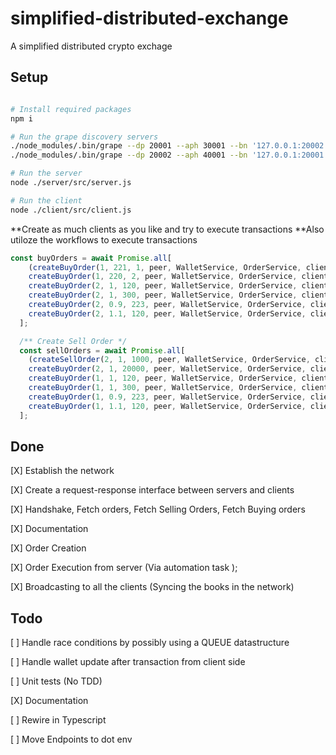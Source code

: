 # simplified-distributed-exchange
A simplified distributed crypto exchage

## Setup
```bash

# Install required packages
npm i

# Run the grape discovery servers
./node_modules/.bin/grape --dp 20001 --aph 30001 --bn '127.0.0.1:20002'
./node_modules/.bin/grape --dp 20002 --aph 40001 --bn '127.0.0.1:20001'

# Run the server
node ./server/src/server.js 

# Run the client
node ./client/src/client.js 
```

**Create as much clients as you like and try to execute transactions
**Also utiloze the workflows to execute transactions

```javascript
const buyOrders = await Promise.all[
    (createBuyOrder(1, 221, 1, peer, WalletService, OrderService, clientName),
    createBuyOrder(1, 220, 2, peer, WalletService, OrderService, clientName),
    createBuyOrder(2, 1, 120, peer, WalletService, OrderService, clientName),
    createBuyOrder(2, 1, 300, peer, WalletService, OrderService, clientName),
    createBuyOrder(2, 0.9, 223, peer, WalletService, OrderService, clientName),
    createBuyOrder(2, 1.1, 120, peer, WalletService, OrderService, clientName))
  ];

  /** Create Sell Order */
  const sellOrders = await Promise.all[
    (createSellOrder(2, 1, 1000, peer, WalletService, OrderService, clientName),
    createBuyOrder(2, 1, 20000, peer, WalletService, OrderService, clientName),
    createBuyOrder(1, 1, 120, peer, WalletService, OrderService, clientName),
    createBuyOrder(1, 1, 300, peer, WalletService, OrderService, clientName),
    createBuyOrder(1, 0.9, 223, peer, WalletService, OrderService, clientName),
    createBuyOrder(1, 1.1, 120, peer, WalletService, OrderService, clientName))
  ];
```

## Done

[X] Establish the network

[X] Create a request-response interface between servers and clients

[X] Handshake, Fetch orders, Fetch Selling Orders, Fetch Buying orders

[X] Documentation

[X] Order Creation

[X] Order Execution from server (Via automation task );

[X] Broadcasting to all the clients (Syncing the books in the network)

## Todo

[ ] Handle race conditions by possibly using a QUEUE datastructure

[ ] Handle wallet update after transaction from client side

[ ] Unit tests (No TDD)

[X] Documentation

[ ] Rewire in Typescript

[ ] Move Endpoints to dot env

